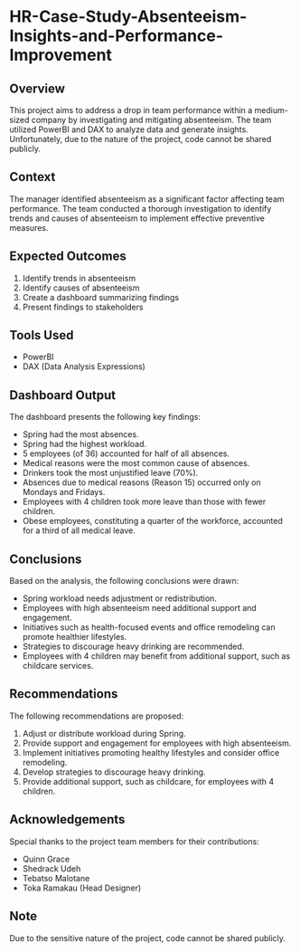 # HR-Case-Study-Absenteeism-Insights-and-Performance-Improvement

## Overview
This project aims to address a drop in team performance within a medium-sized company by investigating and mitigating absenteeism. The team utilized PowerBI and DAX to analyze data and generate insights. Unfortunately, due to the nature of the project, code cannot be shared publicly.

## Context
The manager identified absenteeism as a significant factor affecting team performance. The team conducted a thorough investigation to identify trends and causes of absenteeism to implement effective preventive measures.

## Expected Outcomes
1. Identify trends in absenteeism
2. Identify causes of absenteeism
3. Create a dashboard summarizing findings
4. Present findings to stakeholders

## Tools Used
- PowerBI
- DAX (Data Analysis Expressions)

## Dashboard Output
The dashboard presents the following key findings:

- Spring had the most absences.
- Spring had the highest workload.
- 5 employees (of 36) accounted for half of all absences.
- Medical reasons were the most common cause of absences.
- Drinkers took the most unjustified leave (70%).
- Absences due to medical reasons (Reason 15) occurred only on Mondays and Fridays.
- Employees with 4 children took more leave than those with fewer children.
- Obese employees, constituting a quarter of the workforce, accounted for a third of all medical leave.

## Conclusions
Based on the analysis, the following conclusions were drawn:

- Spring workload needs adjustment or redistribution.
- Employees with high absenteeism need additional support and engagement.
- Initiatives such as health-focused events and office remodeling can promote healthier lifestyles.
- Strategies to discourage heavy drinking are recommended.
- Employees with 4 children may benefit from additional support, such as childcare services.

## Recommendations
The following recommendations are proposed:

1. Adjust or distribute workload during Spring.
2. Provide support and engagement for employees with high absenteeism.
3. Implement initiatives promoting healthy lifestyles and consider office remodeling.
4. Develop strategies to discourage heavy drinking.
5. Provide additional support, such as childcare, for employees with 4 children.

## Acknowledgements
Special thanks to the project team members for their contributions:

- Quinn Grace
- Shedrack Udeh
- Tebatso Malotane
- Toka Ramakau (Head Designer)

## Note
Due to the sensitive nature of the project, code cannot be shared publicly.

